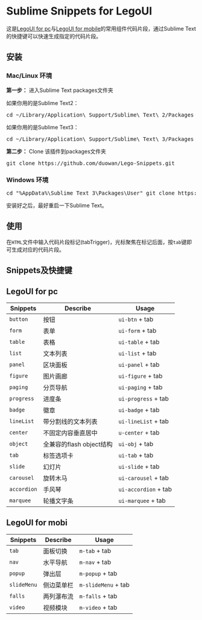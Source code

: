 # Sublime Snippets for LegoUI
这是[LegoUI for pc](https://github.com/duowan/LegoUI-pc)与[LegoUI for mobile](https://github.com/duowan/LegoUI-mobi)的常用组件代码片段，通过Sublime Text的快捷键可以快速生成指定的代码片段。

## 安装

### Mac/Linux 环境

**第一步：** 进入Sublime Text packages文件夹

如果你用的是Sublime Text2：

<pre>cd ~/Library/Application\ Support/Sublime\ Text\ 2/Packages</pre>

如果你用的是Sublime Text3：

<pre>cd ~/Library/Application\ Support/Sublime\ Text\ 3/Packages</pre>

**第二步：**  Clone 该插件到packages文件夹

<pre>git clone https://github.com/duowan/Lego-Snippets.git</pre>

### Windows 环境

<pre>cd "%AppData%\Sublime Text 3\Packages\User" git clone https://github.com/duowan/Lego-Snippets.git</pre>


安装好之后，最好重启一下Sublime Text。


## 使用

在`HTML`文件中输入代码片段标记(tabTrigger)，光标聚焦在标记后面，按`tab`键即可生成对应的代码片段。


## Snippets及快捷键

## LegoUI for pc

Snippets | Describe | Usage
----|----|----
`button` | 按钮 | `ui-btn` + tab
`form` | 表单 | `ui-form` + tab
`table` | 表格 | `ui-table` + tab
`list` | 文本列表 | `ui-list` + tab
`panel` | 区块面板 | `ui-panel` + tab
`figure` | 图片画廊 | `ui-figure` + tab
`paging` | 分页导航 | `ui-paging` + tab
`progress` | 进度条 | `ui-progress` + tab
`badge` | 徽章 | `ui-badge` + tab
`lineList` | 带分割线的文本列表 | `ui-lineList` + tab
`center` | 不固定内容垂直居中 | `u-center` + tab
`object` | 全兼容的flash object结构 | `ui-obj` + tab
`tab` | 标签选项卡 | `ui-tab` + tab
`slide` | 幻灯片 | `ui-slide` + tab
`carousel` | 旋转木马 | `ui-carousel` + tab
`accordion` | 手风琴 | `ui-accordion` + tab
`marquee` | 轮播文字条 | `ui-marquee` + tab

## LegoUI for mobi

Snippets | Describe | Usage
----|----|----
`tab` | 面板切换 | `m-tab` + tab
`nav` | 水平导航 | `m-nav` + tab
`popup` | 弹出层 | `m-popup` + tab
`slideMenu` | 侧边菜单栏 | `m-slideMenu` + tab
`falls` | 两列瀑布流 | `m-falls` + tab
`video` | 视频模块 | `m-video` + tab


